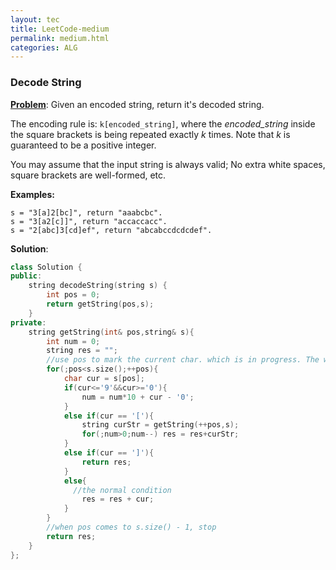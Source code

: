 ```yaml
---
layout: tec
title: LeetCode-medium
permalink: medium.html
categories: ALG
---
```

### Decode String

**[Problem](https://leetcode.com/contest/3/problems/decode-string/)**: Given an encoded string, return it's decoded string.

The encoding rule is: `k[encoded_string]`, where the *encoded_string* inside the square brackets is being repeated exactly *k* times. Note that *k* is guaranteed to be a positive integer.

You may assume that the input string is always valid; No extra white spaces, square brackets are well-formed, etc.

**Examples:**

```
s = "3[a]2[bc]", return "aaabcbc".
s = "3[a2[c]]", return "accaccacc".
s = "2[abc]3[cd]ef", return "abcabccdcdcdef".
```

**Solution**: 

```cpp
class Solution {
public:
    string decodeString(string s) {
        int pos = 0;
        return getString(pos,s);
    }
private:
    string getString(int& pos,string& s){
        int num = 0;
        string res = "";
        //use pos to mark the current char. which is in progress. The whole procedure is continuous via calling recursion in a for-loop in which the identifier is pos
        for(;pos<s.size();++pos){
            char cur = s[pos];
            if(cur<='9'&&cur>='0'){
                num = num*10 + cur - '0';
            }
            else if(cur == '['){
                string curStr = getString(++pos,s);
                for(;num>0;num--) res = res+curStr;
            }
            else if(cur == ']'){
                return res;
            }
            else{
              //the normal condition
                res = res + cur;
            }
        }
        //when pos comes to s.size() - 1, stop
        return res;
    }
};
```


